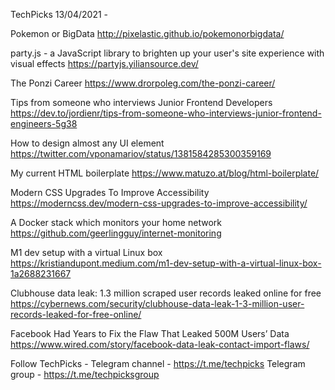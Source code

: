 TechPicks 13/04/2021 -

Pokemon or BigData
http://pixelastic.github.io/pokemonorbigdata/

party.js - a JavaScript library to brighten up your user's site experience with visual effects
https://partyjs.yiliansource.dev/

The Ponzi Career
https://www.drorpoleg.com/the-ponzi-career/

Tips from someone who interviews Junior Frontend Developers
https://dev.to/jordienr/tips-from-someone-who-interviews-junior-frontend-engineers-5g38

How to design almost any UI element
https://twitter.com/vponamariov/status/1381584285300359169

My current HTML boilerplate
https://www.matuzo.at/blog/html-boilerplate/

Modern CSS Upgrades To Improve Accessibility
https://moderncss.dev/modern-css-upgrades-to-improve-accessibility/

A Docker stack which monitors your home network
https://github.com/geerlingguy/internet-monitoring

M1 dev setup with a virtual Linux box
https://kristiandupont.medium.com/m1-dev-setup-with-a-virtual-linux-box-1a2688231667

Clubhouse data leak: 1.3 million scraped user records leaked online for free
https://cybernews.com/security/clubhouse-data-leak-1-3-million-user-records-leaked-for-free-online/

Facebook Had Years to Fix the Flaw That Leaked 500M Users’ Data
https://www.wired.com/story/facebook-data-leak-contact-import-flaws/

Follow TechPicks -
Telegram channel - https://t.me/techpicks
Telegram group - https://t.me/techpicksgroup